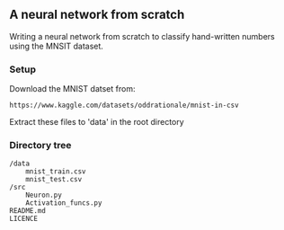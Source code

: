 ## A neural network from scratch

Writing a neural network from scratch to classify hand-written numbers using the MNSIT dataset.

### Setup

Download the MNIST datset from:

    https://www.kaggle.com/datasets/oddrationale/mnist-in-csv

Extract these files to 'data' in the root directory

### Directory tree
    /data
        mnist_train.csv
        mnist_test.csv
    /src
        Neuron.py
        Activation_funcs.py
    README.md
    LICENCE